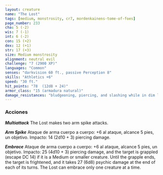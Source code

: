 ```yaml
---
layout: creature
name: "The Lost"
tags: [medium, monstrosity, cr7, mordenkainens-tome-of-foes]
page_number: 233
cha: 5 (-2)
wis: 7 (-1)
int: 6 (-2)
con: 15 (+2)
dex: 12 (+1)
str: 17 (+3)
size: Medium monstrosity
alignment: neutral evil
challenge: "7 (2900 XP)"
languages: "Common"
senses: "darkvision 60 ft., passive Perception 8"
skills: "Athletics +6"
speed: "30 ft."
hit_points: "78  (12d8 + 24)"
armor_class: "15 (armadura natural)"
damage_resistances: "bludgeoning, piercing, and slashing while in dim light or darkness"
---
```


### Acciones

***Multiattack*** The Lost makes two arm spike attacks.

***Arm Spike*** Ataque de arma cuerpo a cuerpo: +6 al ataque, alcance 5 pies, un objetivo. Impacto: 14 (2d10 + 3) piercing damage.

***Embrace*** Ataque de arma cuerpo a cuerpo: +6 al ataque, alcance 5 pies, un objetivo. Impacto: 25 (4d10 + 3) piercing damage, and the target is grappled (escape DC 14) if it is a Medium or smaller creature. Until the grapple ends, the target is frightened, and it takes 27 (6d8) psychic damage at the end of each of its turns. The Lost can embrace only one creature at a time.